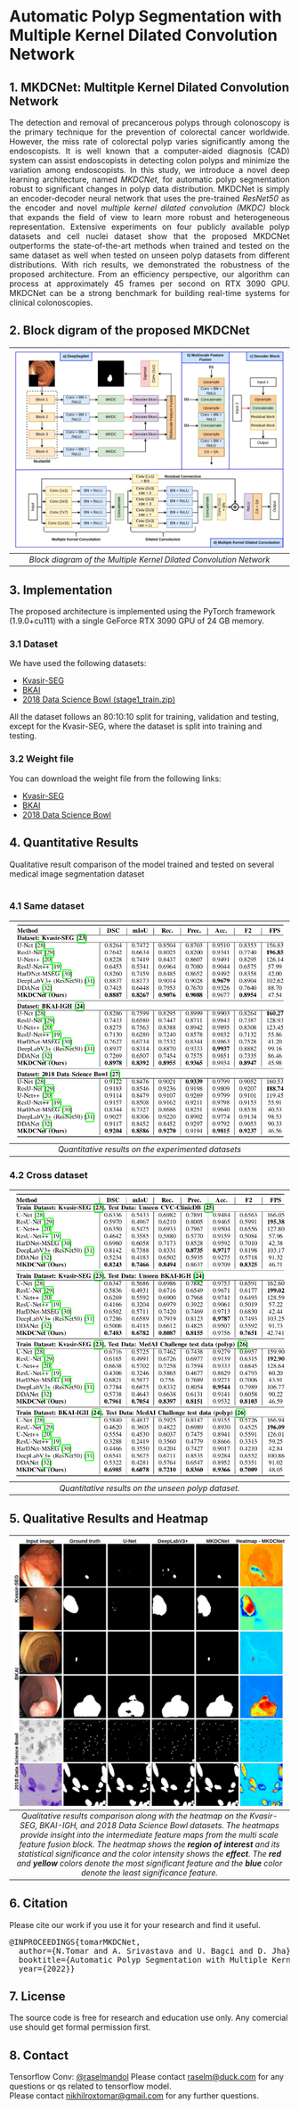 # Automatic Polyp Segmentation with Multiple Kernel Dilated Convolution Network
## 1. MKDCNet: Multitple Kernel Dilated Convolution Network 

<div align="justify">
The detection and removal of precancerous polyps through colonoscopy is the primary technique for the prevention of colorectal cancer worldwide. However, the miss rate of colorectal polyp varies significantly among the endoscopists. It is well known that a computer-aided diagnosis (CAD) system can assist endoscopists in detecting colon polyps and minimize the variation among endoscopists. In this study, we introduce a novel deep learning architecture, named <i>MKDCNet</i>, for automatic polyp segmentation robust to significant changes in polyp data distribution. MKDCNet is simply an encoder-decoder neural network that uses the pre-trained <i>ResNet50</i> as the encoder and novel <i>multiple kernel dilated convolution (MKDC)</i> block that expands the field of view to learn more robust and heterogeneous representation. Extensive experiments on four publicly available polyp datasets and cell nuclei dataset show that the proposed MKDCNet outperforms the state-of-the-art methods when trained and tested on the same dataset as well when tested on unseen polyp datasets from different distributions. With rich results, we demonstrated the robustness of the proposed architecture. From an efficiency perspective, our algorithm can process at approximately 45 frames per second on RTX 3090 GPU. MKDCNet can be a strong benchmark for building real-time systems for clinical colonoscopies.
 </div>

## 2. Block digram of the proposed MKDCNet
| ![Kernel Dilated Convolution Network Architecture](images/mkdl-net.jpg) |
| :--: |
| *Block diagram of the Multiple Kernel Dilated Convolution Network* |


## 3. Implementation
The proposed architecture is implemented using the PyTorch framework (1.9.0+cu111) with a single GeForce RTX 3090 GPU of 24 GB memory. 

### 3.1 Dataset
We have used the following datasets:
- [Kvasir-SEG](https://datasets.simula.no/downloads/kvasir-seg.zip)
- [BKAI](https://www.kaggle.com/competitions/bkai-igh-neopolyp/data)
- [2018 Data Science Bowl (stage1_train.zip)](https://www.kaggle.com/competitions/data-science-bowl-2018/data)

All the dataset follows an 80:10:10 split for training, validation and testing, except for the Kvasir-SEG, where the dataset is split into training and testing. 

### 3.2 Weight file
You can download the weight file from the following links:
- [Kvasir-SEG](https://drive.google.com/file/d/1QHRypbQvQwKhe6W9SHmN72FLHjkEVb0F/view?usp=sharing)
- [BKAI](https://drive.google.com/file/d/1zHmi8-e66eW5FnrqzV3seBkjNidRz2iZ/view?usp=sharing)
- [2018 Data Science Bowl](https://drive.google.com/file/d/1gRQfksMbie9XEY_USxdEvI770edyPkjs/view?usp=sharing)


## 4. Quantitative Results
Qualitative result comparison of the model trained and tested on several medical image segmentation dataset <br/>
<br/>
### 4.1 Same dataset
| ![Table 1](images/table_1.png) |
| :--: |
| *Quantitative results on the experimented datasets* |

### 4.2 Cross dataset
| ![Table 2](images/table_2.png) |
| :--: |
| *Quantitative results on the unseen polyp dataset.* |


## 5. Qualitative Results and Heatmap
| ![Qualitative result comparison](images/qualitative-heatmap.jpg) |
| :--: |
| *Qualitative results comparison along with the heatmap on the Kvasir-SEG, BKAI-IGH, and 2018 Data Science Bowl datasets. The heatmaps provide insight into the intermediate feature maps from the multi scale feature fusion block.  The heatmap shows the **region of interest** and its statistical significance and the color intensity shows the **effect**. The **red** and **yellow** colors denote the most significant feature and the **blue** color denote the least significance feature.* |

## 6. Citation
Please cite our work if you use it for your research and find it useful. 

<pre>
@INPROCEEDINGS{tomarMKDCNet,
  author={N.Tomar and A. Srivastava and U. Bagci and D. Jha},
  booktitle={Automatic Polyp Segmentation with Multiple Kernel Dilated Convolution Network}, 
  year={2022}}
</pre>

## 7. License
The source code is free for research and education use only. Any comercial use should get formal permission first.

## 8. Contact
Tensorflow Conv: [@raselmandol](https://github.com/raselmandol)
Please contact raselm@duck.com for any questions or qs related to tensorflow model.</br>
Please contact nikhilroxtomar@gmail.com for any further questions. 
